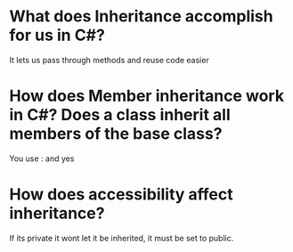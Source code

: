 # What does Inheritance accomplish for us in C#?

It lets us pass through methods and reuse code easier

# How does Member inheritance work in C#? Does a class inherit all members of the base class?
You use : and yes 
# How does accessibility affect inheritance?

If its private it wont let it be inherited, it must be set to public.